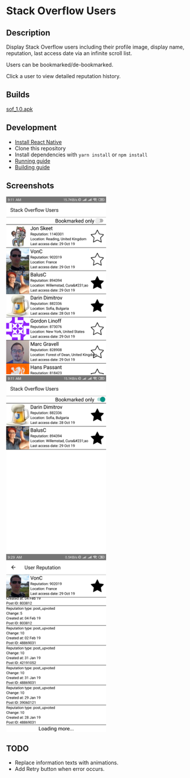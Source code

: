 # Stack Overflow Users

## Description

Display Stack Overflow users including their profile image, display name, reputation, last access date via an infinite scroll list.

Users can be bookmarked/de-bookmarked.

Click a user to view detailed reputation history.

## Builds

[sof_1.0.apk](https://raw.githubusercontent.com/nguyenhunglam-it/stackoverflow-users/master/builds/sof_1.0.apk)

## Development

* [Install React Native](https://facebook.github.io/react-native/docs/getting-started)
* Clone this repository
* Install dependencies with `yarn install` or `npm install`
* [Running guide](https://facebook.github.io/react-native/docs/running-on-device)
* [Building guide](https://facebook.github.io/react-native/docs/signed-apk-android)

## Screenshots

<img src="https://raw.githubusercontent.com/nguyenhunglam-it/stackoverflow-users/master/screenshots/UserListView.png" width="270" height="480"> <img src="https://raw.githubusercontent.com/nguyenhunglam-it/stackoverflow-users/master/screenshots/BookmarkOnly.png" width="270" height="480"> <img src="https://github.com/nguyenhunglam-it/stackoverflow-users/blob/master/screenshots/HistoryView.png" width="270" height="480">

## TODO

* Replace information texts with animations.
* Add Retry button when error occurs.
